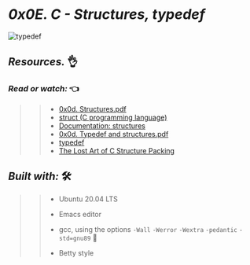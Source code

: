 # *_0x0E. C - Structures, typedef_*


![typedef](https://user-images.githubusercontent.com/85587286/199155697-41f135f7-20a9-4880-b009-ba9b5e8268f0.jpeg)


## **_Resources._** 👌 

 

### **_Read or watch:_**  👈


>> * [0x0d. Structures.pdf](https://intranet.hbtn.io/rltoken/Rc1JAo6IS9HkELfLUylh2g)
>> * [struct (C programming language)](https://intranet.hbtn.io/rltoken/sF_gQY2e9CP95XbgWQkduA)
>> * [Documentation: structures](https://intranet.hbtn.io/rltoken/7VySR2oMyxk7VMR8LLOvZA)
>> * [0x0d. Typedef and structures.pdf](https://intranet.hbtn.io/rltoken/kef9P9qRh_co4dxwHU8QGA) 
>> * [typedef](https://intranet.hbtn.io/rltoken/-vbMNPFrIA5PcVs4RiWr4g)
>> * [The Lost Art of C Structure Packing](https://intranet.hbtn.io/rltoken/92gDeb3TtzgLDpzo9DXfZg)



## **_Built with:_** 🛠️

>> * Ubuntu 20.04 LTS
>> 
>> * Emacs editor
>> 
>> * gcc, using the options `-Wall` `-Werror` `-Wextra` `-pedantic` `-std=gnu89` 🏁
>> 
>> * Betty style
